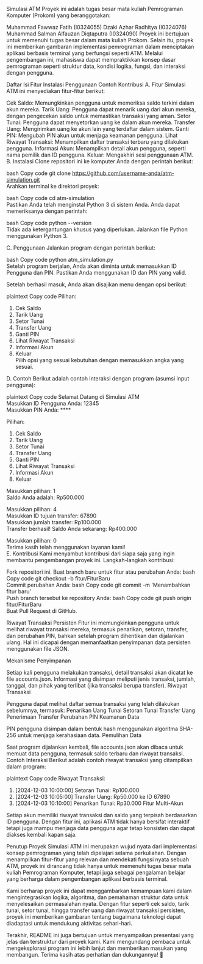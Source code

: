 Simulasi ATM
Proyek ini adalah tugas besar mata kuliah Pemrograman Komputer (Prokom) yang beranggotakan:

Muhammad Fawwaz Fatih (I0324055)
Dzaki Azhar Radhitya (I0324076)
Muhammad Salman Alfauzan Diqtaputra (I0324090)
Proyek ini bertujuan untuk memenuhi tugas besar dalam mata kuliah Prokom. Selain itu, proyek ini memberikan gambaran implementasi pemrograman dalam menciptakan aplikasi berbasis terminal yang berfungsi seperti ATM. Melalui pengembangan ini, mahasiswa dapat mempraktikkan konsep dasar pemrograman seperti struktur data, kondisi logika, fungsi, dan interaksi dengan pengguna.

Daftar Isi
Fitur
Instalasi
Penggunaan
Contoh
Kontribusi
A. Fitur
Simulasi ATM ini menyediakan fitur-fitur berikut:

Cek Saldo: Memungkinkan pengguna untuk memeriksa saldo terkini dalam akun mereka.
Tarik Uang: Pengguna dapat menarik uang dari akun mereka, dengan pengecekan saldo untuk memastikan transaksi yang aman.
Setor Tunai: Pengguna dapat menyetorkan uang ke dalam akun mereka.
Transfer Uang: Mengirimkan uang ke akun lain yang terdaftar dalam sistem.
Ganti PIN: Mengubah PIN akun untuk menjaga keamanan pengguna.
Lihat Riwayat Transaksi: Menampilkan daftar transaksi terbaru yang dilakukan pengguna.
Informasi Akun: Menampilkan detail akun pengguna, seperti nama pemilik dan ID pengguna.
Keluar: Mengakhiri sesi penggunaan ATM.
B. Instalasi
Clone repositori ini ke komputer Anda dengan perintah berikut:

bash
Copy code
git clone https://github.com/username-anda/atm-simulation.git  
Arahkan terminal ke direktori proyek:

bash
Copy code
cd atm-simulation  
Pastikan Anda telah menginstal Python 3 di sistem Anda. Anda dapat memeriksanya dengan perintah:

bash
Copy code
python --version  
Tidak ada ketergantungan khusus yang diperlukan. Jalankan file Python menggunakan Python 3.

C. Penggunaan
Jalankan program dengan perintah berikut:

bash
Copy code
python atm_simulation.py  
Setelah program berjalan, Anda akan diminta untuk memasukkan ID Pengguna dan PIN. Pastikan Anda menggunakan ID dan PIN yang valid.

Setelah berhasil masuk, Anda akan disajikan menu dengan opsi berikut:

plaintext
Copy code
Pilihan:  
1. Cek Saldo  
2. Tarik Uang  
3. Setor Tunai  
4. Transfer Uang  
5. Ganti PIN  
6. Lihat Riwayat Transaksi  
7. Informasi Akun  
0. Keluar  
Pilih opsi yang sesuai kebutuhan dengan memasukkan angka yang sesuai.

D. Contoh
Berikut adalah contoh interaksi dengan program (asumsi input pengguna):

plaintext
Copy code
Selamat Datang di Simulasi ATM  
Masukkan ID Pengguna Anda: 12345  
Masukkan PIN Anda: ****  

Pilihan:  
1. Cek Saldo  
2. Tarik Uang  
3. Setor Tunai  
4. Transfer Uang  
5. Ganti PIN  
6. Lihat Riwayat Transaksi  
7. Informasi Akun  
0. Keluar  

Masukkan pilihan: 1  
Saldo Anda adalah: Rp500.000  

Masukkan pilihan: 4  
Masukkan ID tujuan transfer: 67890  
Masukkan jumlah transfer: Rp100.000  
Transfer berhasil! Saldo Anda sekarang: Rp400.000  

Masukkan pilihan: 0  
Terima kasih telah menggunakan layanan kami!  
E. Kontribusi
Kami menyambut kontribusi dari siapa saja yang ingin membantu pengembangan proyek ini.
Langkah-langkah kontribusi:

Fork repositori ini.
Buat branch baru untuk fitur atau perubahan Anda:
bash
Copy code
git checkout -b fitur/FiturBaru  
Commit perubahan Anda:
bash
Copy code
git commit -m 'Menambahkan fitur baru'  
Push branch tersebut ke repository Anda:
bash
Copy code
git push origin fitur/FiturBaru  
Buat Pull Request di GitHub.

Riwayat Transaksi Persisten
Fitur ini memungkinkan pengguna untuk melihat riwayat transaksi mereka, termasuk penarikan, setoran, transfer, dan perubahan PIN, bahkan setelah program dihentikan dan dijalankan ulang. Hal ini dicapai dengan memanfaatkan penyimpanan data persisten menggunakan file JSON.

Mekanisme Penyimpanan

Setiap kali pengguna melakukan transaksi, detail transaksi akan dicatat ke file accounts.json.
Informasi yang disimpan meliputi jenis transaksi, jumlah, tanggal, dan pihak yang terlibat (jika transaksi berupa transfer).
Riwayat Transaksi

Pengguna dapat melihat daftar semua transaksi yang telah dilakukan sebelumnya, termasuk:
Penarikan Uang Tunai
Setoran Tunai
Transfer Uang
Penerimaan Transfer
Perubahan PIN
Keamanan Data

PIN pengguna disimpan dalam bentuk hash menggunakan algoritma SHA-256 untuk menjaga kerahasiaan data.
Pemulihan Data

Saat program dijalankan kembali, file accounts.json akan dibaca untuk memuat data pengguna, termasuk saldo terbaru dan riwayat transaksi.
Contoh Interaksi
Berikut adalah contoh riwayat transaksi yang ditampilkan dalam program:

plaintext
Copy code
Riwayat Transaksi:
1. [2024-12-03 10:00:00] Setoran Tunai: Rp100.000
2. [2024-12-03 10:05:00] Transfer Uang: Rp50.000 ke ID 67890
3. [2024-12-03 10:10:00] Penarikan Tunai: Rp30.000
Fitur Multi-Akun

Setiap akun memiliki riwayat transaksi dan saldo yang terpisah berdasarkan ID pengguna.
Dengan fitur ini, aplikasi ATM tidak hanya bersifat interaktif tetapi juga mampu menjaga data pengguna agar tetap konsisten dan dapat diakses kembali kapan saja.

Penutup
Proyek Simulasi ATM ini merupakan wujud nyata dari implementasi konsep pemrograman yang telah dipelajari selama perkuliahan. Dengan menampilkan fitur-fitur yang relevan dan mendekati fungsi nyata sebuah ATM, proyek ini dirancang tidak hanya untuk memenuhi tugas besar mata kuliah Pemrograman Komputer, tetapi juga sebagai pengalaman belajar yang berharga dalam pengembangan aplikasi berbasis terminal.

Kami berharap proyek ini dapat menggambarkan kemampuan kami dalam mengintegrasikan logika, algoritma, dan pemahaman struktur data untuk menyelesaikan permasalahan nyata. Dengan fitur seperti cek saldo, tarik tunai, setor tunai, hingga transfer uang dan riwayat transaksi persisten, proyek ini memberikan gambaran tentang bagaimana teknologi dapat diadaptasi untuk mendukung aktivitas sehari-hari.

Terakhir, README ini juga bertujuan untuk menyampaikan presentasi yang jelas dan terstruktur dari proyek kami. Kami mengundang pembaca untuk mengeksplorasi program ini lebih lanjut dan memberikan masukan yang membangun. Terima kasih atas perhatian dan dukungannya! 🚀






